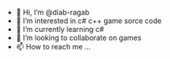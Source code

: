 - 👋 Hi, I’m @diab-ragab
- 👀 I’m interested in c# c++ game sorce code
- 🌱 I’m currently learning c#
- 💞️ I’m looking to collaborate on games
- 📫 How to reach me ...

<!---
diab-ragab/diab-ragab is a ✨ special ✨ repository because its `README.md` (this file) appears on your GitHub profile.
You can click the Preview link to take a look at your changes.
--->
